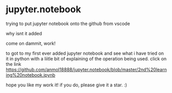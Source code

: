 ﻿# jupyter.notebook

trying to put jupyter notebook onto the github from vscode

why isnt it added

come on dammit, work!

to got to my first ever added jupyter notebook and see what i have tried on it in python with a liitle bit of explaining of the operation being used. click on the link https://github.com/anmol18888/jupyter.notebook/blob/master/2nd%20learning%20notebook.ipynb

hope you like my work it! if you do, please give it a star. :)